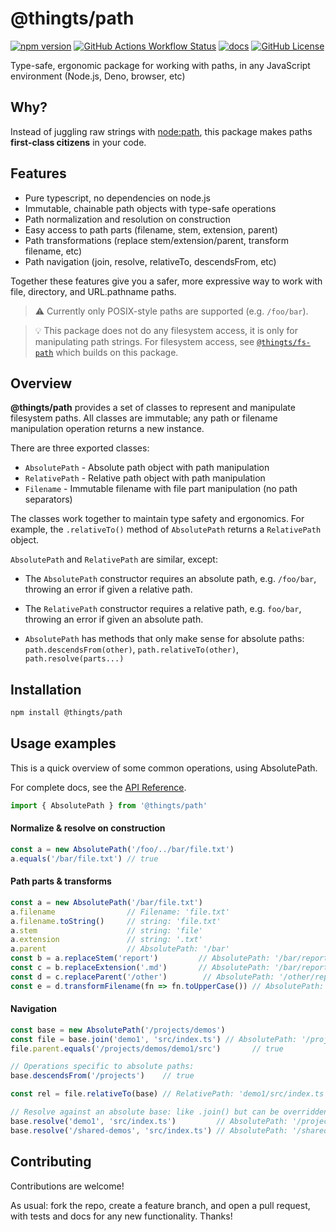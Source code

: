 # @thingts/path

[![npm version](https://img.shields.io/npm/v/@thingts/path.svg)](https://www.npmjs.com/package/@thingts/path)
[![GitHub Actions Workflow Status](https://img.shields.io/github/actions/workflow/status/thingts/path/ci.yaml)](https://github.com/thingts/path/actions/workflows/ci.yaml)
[![docs](https://img.shields.io/badge/docs-typedoc-blue)](https://thingts.github.io/path/)
[![GitHub License](https://img.shields.io/github/license/thingts/path)](LICENSE)


Type-safe, ergonomic package for working with paths, in any JavaScript environment (Node.js, Deno, browser, etc)

## Why?

Instead of juggling raw strings with
[node:path](https://nodejs.org/api/path.html), this package makes
paths **first-class citizens** in your code.

## Features

* Pure typescript, no dependencies on node.js
* Immutable, chainable path objects with type-safe operations
* Path normalization and resolution on construction
* Easy access to path parts (filename, stem, extension, parent)
* Path transformations (replace stem/extension/parent, transform filename, etc)
* Path navigation (join, resolve, relativeTo, descendsFrom, etc)

Together these features give you a safer, more expressive way to work with file, directory, and URL.pathname paths.

> ⚠️ Currently only POSIX-style paths are supported (e.g. `/foo/bar`).

> 💡 This package does not do any filesystem access, it is only for manipulating path strings.  For filesystem access, see [`@thingts/fs-path`](https://www.npmjs.com/package/@thingts/fs-path) which builds on this package.


## Overview

**@thingts/path** provides a set of classes to represent and manipulate
filesystem paths.  All classes are immutable; any path or filename
manipulation operation returns a new instance.

There are three exported classes:

* `AbsolutePath` - Absolute path object with path manipulation
* `RelativePath` - Relative path object with path manipulation
* `Filename` - Immutable filename with file part manipulation (no path separators)

The classes work together to maintain type safety and ergonomics.  For
example, the `.relativeTo()` method of `AbsolutePath` returns a `RelativePath`
object.

`AbsolutePath` and `RelativePath` are similar, except:

* The `AbsolutePath` constructor requires an absolute path, e.g. `/foo/bar`,
  throwing an error if given a relative path.

* The `RelativePath` constructor requires a relative path, e.g. `foo/bar`,
  throwing an error if given an absolute path.

* `AbsolutePath` has methods that only make sense for absolute paths:
  `path.descendsFrom(other)`, `path.relativeTo(other)`,
  `path.resolve(parts...)`

## Installation

```bash
npm install @thingts/path
```


## Usage examples

This is a quick overview of some common operations, using AbsolutePath.

For complete docs, see the [API Reference](https://thingts.github.io/path).

```typescript
import { AbsolutePath } from '@thingts/path'
``` 

#### Normalize & resolve on construction

```typescript
const a = new AbsolutePath('/foo/../bar/file.txt')
a.equals('/bar/file.txt') // true
```

#### Path parts & transforms

```typescript
const a = new AbsolutePath('/bar/file.txt')
a.filename                // Filename: 'file.txt'
a.filename.toString()     // string: 'file.txt'
a.stem                    // string: 'file'
a.extension               // string: '.txt'
a.parent                  // AbsolutePath: '/bar'
const b = a.replaceStem('report')         // AbsolutePath: '/bar/report.txt'
const c = b.replaceExtension('.md')       // AbsolutePath: '/bar/report.md'
const d = c.replaceParent('/other')        // AbsolutePath: '/other/report.md'
const e = d.transformFilename(fn => fn.toUpperCase()) // AbsolutePath: '/other/REPORT.MD'
```

#### Navigation

```typescript
const base = new AbsolutePath('/projects/demos')
const file = base.join('demo1', 'src/index.ts') // AbsolutePath: '/projects/demos/demo1/src/index.ts'
file.parent.equals('/projects/demos/demo1/src')       // true

// Operations specific to absolute paths:
base.descendsFrom('/projects')    // true

const rel = file.relativeTo(base) // RelativePath: 'demo1/src/index.ts'

// Resolve against an absolute base: like .join() but can be overridden by absolute paths:
base.resolve('demo1', 'src/index.ts')         // AbsolutePath: '/project/demos/demo1/src/index.ts'
base.resolve('/shared-demos', 'src/index.ts') // AbsolutePath: '/shared-demos/src/index.ts'

```

## Contributing

Contributions are welcome!

As usual: fork the repo, create a feature branch, and open a
pull request, with tests and docs for any new functionality.  Thanks!
